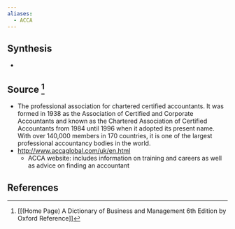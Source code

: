 ```yaml
---
aliases:
  - ACCA
---
```

## Synthesis
- 
## Source [^1]
- The professional association for chartered certified accountants. It was formed in 1938 as the Association of Certified and Corporate Accountants and known as the Chartered Association of Certified Accountants from 1984 until 1996 when it adopted its present name. With over 140,000 members in 170 countries, it is one of the largest professional accountancy bodies in the world.
- http://www.accaglobal.com/uk/en.html
	- ACCA website: includes information on training and careers as well as advice on finding an accountant
## References

[^1]: [[(Home Page) A Dictionary of Business and Management 6th Edition by Oxford Reference]]